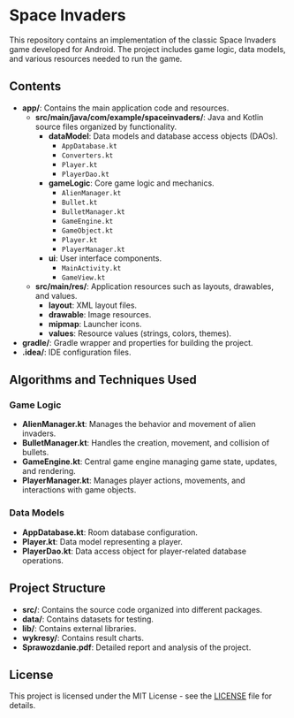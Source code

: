 # Space Invaders

This repository contains an implementation of the classic Space Invaders game developed for Android. The project includes game logic, data models, and various resources needed to run the game.

## Contents

- **app/**: Contains the main application code and resources.
  - **src/main/java/com/example/spaceinvaders/**: Java and Kotlin source files organized by functionality.
    - **dataModel**: Data models and database access objects (DAOs).
      - `AppDatabase.kt`
      - `Converters.kt`
      - `Player.kt`
      - `PlayerDao.kt`
    - **gameLogic**: Core game logic and mechanics.
      - `AlienManager.kt`
      - `Bullet.kt`
      - `BulletManager.kt`
      - `GameEngine.kt`
      - `GameObject.kt`
      - `Player.kt`
      - `PlayerManager.kt`
    - **ui**: User interface components.
      - `MainActivity.kt`
      - `GameView.kt`
  - **src/main/res/**: Application resources such as layouts, drawables, and values.
    - **layout**: XML layout files.
    - **drawable**: Image resources.
    - **mipmap**: Launcher icons.
    - **values**: Resource values (strings, colors, themes).
- **gradle/**: Gradle wrapper and properties for building the project.
- **.idea/**: IDE configuration files.

## Algorithms and Techniques Used

### Game Logic

- **AlienManager.kt**: Manages the behavior and movement of alien invaders.
- **BulletManager.kt**: Handles the creation, movement, and collision of bullets.
- **GameEngine.kt**: Central game engine managing game state, updates, and rendering.
- **PlayerManager.kt**: Manages player actions, movements, and interactions with game objects.

### Data Models

- **AppDatabase.kt**: Room database configuration.
- **Player.kt**: Data model representing a player.
- **PlayerDao.kt**: Data access object for player-related database operations.

## Project Structure

- **src/**: Contains the source code organized into different packages.
- **data/**: Contains datasets for testing.
- **lib/**: Contains external libraries.
- **wykresy/**: Contains result charts.
- **Sprawozdanie.pdf**: Detailed report and analysis of the project.

## License

This project is licensed under the MIT License - see the [LICENSE](LICENSE) file for details.

